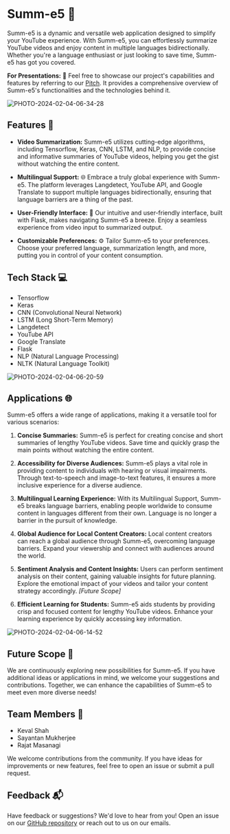 # Summ-e5 🚀

Summ-e5 is a dynamic and versatile web application designed to simplify your YouTube experience. With Summ-e5, you can effortlessly summarize YouTube videos and enjoy content in multiple languages bidirectionally. Whether you're a language enthusiast or just looking to save time, Summ-e5 has got you covered.

**For Presentations:** 🎤 Feel free to showcase our project's capabilities and features by referring to our [Pitch](https://pitch.com/v/g5-zd3yj2). It provides a comprehensive overview of Summ-e5's functionalities and the technologies behind it.

![PHOTO-2024-02-04-06-34-28](https://github.com/user-attachments/assets/f65f53c0-891f-4d56-a0e4-ff6239cd5918)

## Features 🌟

- **Video Summarization:** Summ-e5 utilizes cutting-edge algorithms, including Tensorflow, Keras, CNN, LSTM, and NLP, to provide concise and informative summaries of YouTube videos, helping you get the gist without watching the entire content.

- **Multilingual Support:** 🌐 Embrace a truly global experience with Summ-e5. The platform leverages Langdetect, YouTube API, and Google Translate to support multiple languages bidirectionally, ensuring that language barriers are a thing of the past.

- **User-Friendly Interface:** 🎨 Our intuitive and user-friendly interface, built with Flask, makes navigating Summ-e5 a breeze. Enjoy a seamless experience from video input to summarized output.

- **Customizable Preferences:** ⚙️ Tailor Summ-e5 to your preferences. Choose your preferred language, summarization length, and more, putting you in control of your content consumption.

## Tech Stack 💻

- Tensorflow
- Keras
- CNN (Convolutional Neural Network)
- LSTM (Long Short-Term Memory)
- Langdetect
- YouTube API
- Google Translate
- Flask
- NLP (Natural Language Processing)
- NLTK (Natural Language Toolkit)

![PHOTO-2024-02-04-06-20-59](https://github.com/user-attachments/assets/5c669041-11fb-4522-ae24-9da09fb784e2)


## Applications 🌐

Summ-e5 offers a wide range of applications, making it a versatile tool for various scenarios:

1. **Concise Summaries:** Summ-e5 is perfect for creating concise and short summaries of lengthy YouTube videos. Save time and quickly grasp the main points without watching the entire content.

2. **Accessibility for Diverse Audiences:** Summ-e5 plays a vital role in providing content to individuals with hearing or visual impairments. Through text-to-speech and image-to-text features, it ensures a more inclusive experience for a diverse audience.

3. **Multilingual Learning Experience:** With its Multilingual Support, Summ-e5 breaks language barriers, enabling people worldwide to consume content in languages different from their own. Language is no longer a barrier in the pursuit of knowledge.

4. **Global Audience for Local Content Creators:** Local content creators can reach a global audience through Summ-e5, overcoming language barriers. Expand your viewership and connect with audiences around the world.

5. **Sentiment Analysis and Content Insights:** Users can perform sentiment analysis on their content, gaining valuable insights for future planning. Explore the emotional impact of your videos and tailor your content strategy accordingly. *[Future Scope]*

6. **Efficient Learning for Students:** Summ-e5 aids students by providing crisp and focused content for lengthy YouTube videos. Enhance your learning experience by quickly accessing key information.

![PHOTO-2024-02-04-06-14-52](https://github.com/user-attachments/assets/aef7caa2-2236-42a3-bf04-cbd9a38e77a1)

## Future Scope 🚀

We are continuously exploring new possibilities for Summ-e5. If you have additional ideas or applications in mind, we welcome your suggestions and contributions. Together, we can enhance the capabilities of Summ-e5 to meet even more diverse needs!


## Team Members 👥

- Keval Shah
- Sayantan Mukherjee
- Rajat Masanagi


We welcome contributions from the community. If you have ideas for improvements or new features, feel free to open an issue or submit a pull request.

## Feedback 📬

Have feedback or suggestions? We'd love to hear from you! Open an issue on our [GitHub repository](https://github.com/Kevalshah91/G5) or reach out to us on our emails.
